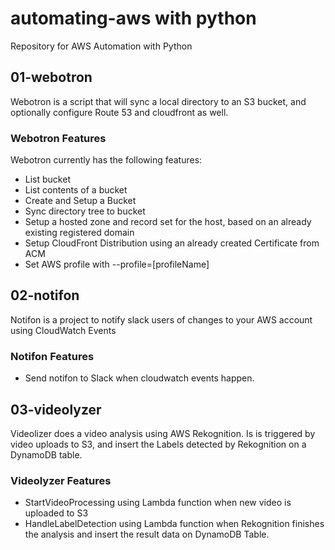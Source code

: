 
# automating-aws with python

Repository for AWS Automation with Python

## 01-webotron

  Webotron is a script that will sync a local directory to an S3 bucket,
  and optionally configure Route 53 and cloudfront as well.

### Webotron Features

  Webotron currently has the following features:

- List bucket
- List contents of a bucket
- Create and Setup a Bucket
- Sync directory tree to bucket
- Setup a hosted zone and record set for the host, based on an already existing
registered domain
- Setup CloudFront Distribution using an already created Certificate from ACM
- Set AWS profile with --profile=[profileName]

## 02-notifon

 Notifon is a project to notify slack users of changes to your AWS account
 using CloudWatch Events

### Notifon Features

- Send notifon to Slack when cloudwatch events happen.

## 03-videolyzer

 Videolizer does a video analysis using AWS Rekognition. Is is triggered by 
 video uploads to S3, and insert the Labels detected by Rekognition on a
 DynamoDB table.

### Videolyzer Features

- StartVideoProcessing using Lambda function when new video is uploaded to S3
- HandleLabelDetection using Lambda function when Rekognition finishes the analysis 
and insert the result data on DynamoDB Table.
